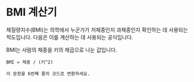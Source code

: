 # BMI 계산기
체질량지수(BMI)는 의학에서 누군가가 저체중인지 과체중인지 확인하는 데 사용되는 척도입니다. 다음은 이를 계산하는 데 사용되는 공식입니다.

BMI는 사람의 체중을 키의 제곱으로 나눈 값입니다.
```
BMI = 체중 / (키^2)

이 문장을 6번째 줄의 코드로 변환하세요.